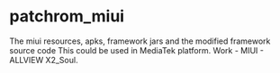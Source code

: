 # patchrom_miui
The miui resources, apks, framework jars and the modified framework source code
This could be used in MediaTek platform. Work - MIUI - ALLVIEW X2_Soul.
